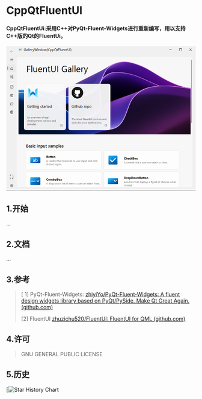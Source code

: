 # CppQtFluentUI

#### CppQtFluentUi:采用C++对PyQt-Fluent-Widgets进行重新编写，用以支持C++版的Qt的FluentUi。

![image-20231205010326268](./docs/imgs/image-20231205010326268.png)

## 1.开始

...

## 2.文档

...

## 3.参考

>[ 1] PyQt-Fluent-Widgets: [zhiyiYo/PyQt-Fluent-Widgets: A fluent design widgets library based on PyQt/PySide. Make Qt Great Again. (github.com)](https://github.com/zhiyiYo/PyQt-Fluent-Widgets)
>
>[2] FluentUI [zhuzichu520/FluentUI: FluentUI for QML (github.com)](https://github.com/zhuzichu520/FluentUI)

## 4.许可

> GNU GENERAL PUBLIC LICENSE

## 5.历史

[![Star History Chart](https://api.star-history.com/svg?repos=mowangshuying/cpp-qt-fluentui&type=Date)
